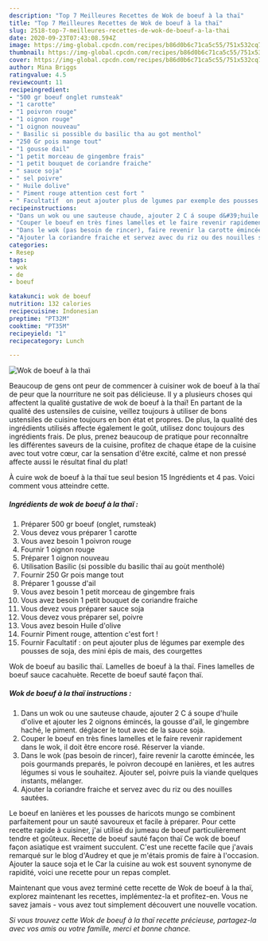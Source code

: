 ```yaml
---
description: "Top 7 Meilleures Recettes de Wok de boeuf à la thaï"
title: "Top 7 Meilleures Recettes de Wok de boeuf à la thaï"
slug: 2518-top-7-meilleures-recettes-de-wok-de-boeuf-a-la-thai
date: 2020-09-23T07:43:08.594Z
image: https://img-global.cpcdn.com/recipes/b86d0b6c71ca5c55/751x532cq70/wok-de-boeuf-a-la-thai-photo-principale-de-la-recette.jpg
thumbnail: https://img-global.cpcdn.com/recipes/b86d0b6c71ca5c55/751x532cq70/wok-de-boeuf-a-la-thai-photo-principale-de-la-recette.jpg
cover: https://img-global.cpcdn.com/recipes/b86d0b6c71ca5c55/751x532cq70/wok-de-boeuf-a-la-thai-photo-principale-de-la-recette.jpg
author: Mina Briggs
ratingvalue: 4.5
reviewcount: 11
recipeingredient:
- "500 gr boeuf onglet rumsteak"
- "1 carotte"
- "1 poivron rouge"
- "1 oignon rouge"
- "1 oignon nouveau"
- " Basilic si possible du basilic tha au got menthol"
- "250 Gr pois mange tout"
- "1 gousse dail"
- "1 petit morceau de gingembre frais"
- "1 petit bouquet de coriandre fraiche"
- " sauce soja"
- " sel poivre"
- " Huile dolive"
- " Piment rouge attention cest fort "
- " Facultatif  on peut ajouter plus de lgumes par exemple des pousses de soja des mini pis de mais des courgettes"
recipeinstructions:
- "Dans un wok ou une sauteuse chaude, ajouter 2 C á soupe d&#39;huile d&#39;olive et ajouter les 2 oignons émincés, la gousse d&#39;ail, le gingembre haché, le piment. déglacer le tout avec de la sauce soja."
- "Couper le boeuf en très fines lamelles et le faire revenir rapidement dans le wok, il doit être encore rosé. Réserver la viande."
- "Dans le wok (pas besoin de rincer), faire revenir la carotte émincée, les pois gourmands preparés, le poivron decoupé en lanières, et les autres légumes si vous le souhaitez. Ajouter sel, poivre puis la viande quelques instants, mélanger."
- "Ajouter la coriandre fraiche et servez avec du riz ou des nouilles sautées."
categories:
- Resep
tags:
- wok
- de
- boeuf

katakunci: wok de boeuf 
nutrition: 132 calories
recipecuisine: Indonesian
preptime: "PT32M"
cooktime: "PT35M"
recipeyield: "1"
recipecategory: Lunch

---
```



![Wok de boeuf à la thaï](https://img-global.cpcdn.com/recipes/b86d0b6c71ca5c55/751x532cq70/wok-de-boeuf-a-la-thai-photo-principale-de-la-recette.jpg)

Beaucoup de gens ont peur de commencer à cuisiner wok de boeuf à la thaï de peur que la nourriture ne soit pas délicieuse. Il y a plusieurs choses qui affectent la qualité gustative de wok de boeuf à la thaï! En partant de la qualité des ustensiles de cuisine, veillez toujours à utiliser de bons ustensiles de cuisine toujours en bon état et propres. De plus, la qualité des ingrédients utilisés affecte également le goût, utilisez donc toujours des ingrédients frais. De plus, prenez beaucoup de pratique pour reconnaître les différentes saveurs de la cuisine, profitez de chaque étape de la cuisine avec tout votre cœur, car la sensation d'être excité, calme et non pressé affecte aussi le résultat final du plat!

<!--inarticleads1-->

À cuire wok de boeuf à la thaï tue seul besion 15 Ingrédients et 4 pas. Voici comment vous atteindre cette.

##### Ingrédients de wok de boeuf à la thaï :

1. Préparer 500 gr boeuf (onglet, rumsteak)
1. Vous devez vous préparer 1 carotte
1. Vous avez besoin 1 poivron rouge
1. Fournir 1 oignon rouge
1. Préparer 1 oignon nouveau
1. Utilisation  Basilic (si possible du basilic thaï au goùt mentholé)
1. Fournir 250 Gr pois mange tout
1. Préparer 1 gousse d&#39;ail
1. Vous avez besoin 1 petit morceau de gingembre frais
1. Vous avez besoin 1 petit bouquet de coriandre fraiche
1. Vous devez vous préparer  sauce soja
1. Vous devez vous préparer  sel, poivre
1. Vous avez besoin  Huile d&#39;olive
1. Fournir  Piment rouge, attention c&#39;est fort !
1. Fournir  Facultatif : on peut ajouter plus de légumes par exemple des pousses de soja, des mini épis de mais, des courgettes


Wok de boeuf au basilic thaï. Lamelles de boeuf à la thaï. Fines lamelles de boeuf sauce cacahuète. Recette de boeuf sauté façon thaï. 

<!--inarticleads2-->

##### Wok de boeuf à la thaï instructions :

1. Dans un wok ou une sauteuse chaude, ajouter 2 C á soupe d&#39;huile d&#39;olive et ajouter les 2 oignons émincés, la gousse d&#39;ail, le gingembre haché, le piment. déglacer le tout avec de la sauce soja.
1. Couper le boeuf en très fines lamelles et le faire revenir rapidement dans le wok, il doit être encore rosé. Réserver la viande.
1. Dans le wok (pas besoin de rincer), faire revenir la carotte émincée, les pois gourmands preparés, le poivron decoupé en lanières, et les autres légumes si vous le souhaitez. Ajouter sel, poivre puis la viande quelques instants, mélanger.
1. Ajouter la coriandre fraiche et servez avec du riz ou des nouilles sautées.


Le boeuf en lanières et les pousses de haricots mungo se combinent parfaitement pour un sauté savoureux et facile à préparer. Pour cette recette rapide à cuisiner, j&#39;ai utilisé du jumeau de boeuf particulièrement tendre et goûteux. Recette de boeuf sauté façon thaï Ce wok de boeuf façon asiatique est vraiment succulent. C&#39;est une recette facile que j&#39;avais remarqué sur le blog d&#39;Audrey et que je m&#39;étais promis de faire à l&#39;occasion. Ajouter la sauce soja et le Car la cuisine au wok est souvent synonyme de rapidité, voici une recette pour un repas complet. 

<!--inarticleads1-->

<p>
Maintenant que vous avez terminé cette recette de Wok de boeuf à la thaï, explorez maintenant les recettes, implémentez-la et profitez-en. Vous ne savez jamais - vous avez tout simplement découvert une nouvelle vocation.
</p>

<p>
<i>Si vous trouvez cette Wok de boeuf à la thaï recette précieuse, partagez-la avec vos amis ou votre famille, merci et bonne chance.</i>
</p>
